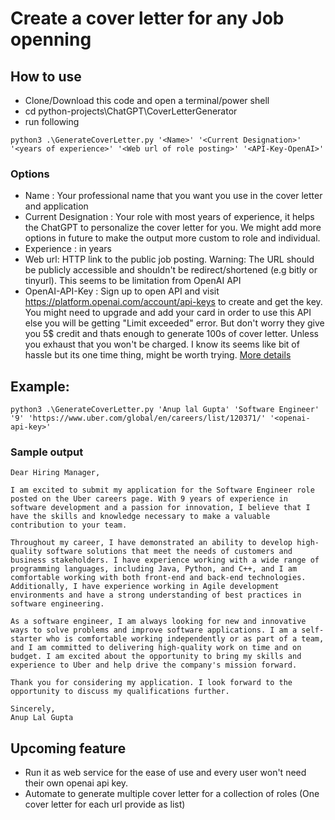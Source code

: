 # Create a cover letter for any Job openning 

## How to use
- Clone/Download this code and open a terminal/power shell 
- cd python-projects\ChatGPT\CoverLetterGenerator
- run following 
```
python3 .\GenerateCoverLetter.py '<Name>' '<Current Designation>' '<years of experience>' '<Web url of role posting>' '<API-Key-OpenAI>'
```
### Options 
- Name : Your professional name that you want you use in the cover letter and application
- Current Designation : Your role with most years of experience, it helps the ChatGPT to personalize the cover letter for you. We might add more options in future to make the output more custom to role and individual.
- Experience : in years
- Web url: HTTP link to the public job posting. Warning: The URL should be publicly accessible and shouldn't be redirect/shortened (e.g bitly or tinyurl). This seems to be limitation from OpenAI API 
- OpenAI-API-Key : Sign up to open API and visit https://platform.openai.com/account/api-keys to create and get the key. You might need to upgrade and add your card in order to use this API else you will be getting "Limit exceeded" error. But don't worry they give you 5$ credit and thats enough to generate 100s of cover letter. Unless you exhaust that you won't be charged. I know its seems like bit of hassle but its one time thing, might be worth trying. [More details](https://platform.openai.com/docs/api-reference/introduction)


## Example:
```
python3 .\GenerateCoverLetter.py 'Anup lal Gupta' 'Software Engineer' '9' 'https://www.uber.com/global/en/careers/list/120371/' '<openai-api-key>'
```
### Sample output
```
Dear Hiring Manager,

I am excited to submit my application for the Software Engineer role posted on the Uber careers page. With 9 years of experience in software development and a passion for innovation, I believe that I have the skills and knowledge necessary to make a valuable contribution to your team.

Throughout my career, I have demonstrated an ability to develop high-quality software solutions that meet the needs of customers and business stakeholders. I have experience working with a wide range of programming languages, including Java, Python, and C++, and I am comfortable working with both front-end and back-end technologies. Additionally, I have experience working in Agile development environments and have a strong understanding of best practices in software engineering.

As a software engineer, I am always looking for new and innovative ways to solve problems and improve software applications. I am a self-starter who is comfortable working independently or as part of a team, and I am committed to delivering high-quality work on time and on budget. I am excited about the opportunity to bring my skills and experience to Uber and help drive the company's mission forward.

Thank you for considering my application. I look forward to the opportunity to discuss my qualifications further.

Sincerely,
Anup Lal Gupta
```

## Upcoming feature
- Run it as web service for the ease of use and every user won't need their own openai api key.
- Automate to generate multiple cover letter for a collection of roles (One cover letter for each url provide as list)